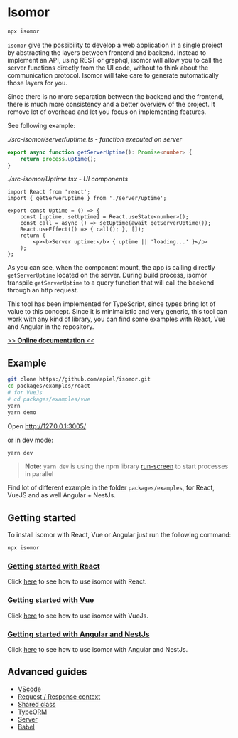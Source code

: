 # Isomor

```bash
npx isomor
```

`isomor` give the possibility to develop a web application in a single project by abstracting the layers between frontend and backend. Instead to implement an API, using REST or graphql, isomor will allow you to call the server functions directly from the UI code, without to think about the communication protocol. Isomor will take care to generate automatically those layers for you.

Since there is no more separation between the backend and the frontend, there is much more consistency and a better overview of the project. It remove lot of overhead and let you focus on implementing features.

See following example:

*./src-isomor/server/uptime.ts - function executed on server*
```ts
export async function getServerUptime(): Promise<number> {
    return process.uptime();
}
```

*./src-isomor/Uptime.tsx - UI components*
```tsx
import React from 'react';
import { getServerUptime } from './server/uptime';

export const Uptime = () => {
    const [uptime, setUptime] = React.useState<number>();
    const call = async () => setUptime(await getServerUptime());
    React.useEffect(() => { call(); }, []);
    return (
        <p><b>Server uptime:</b> { uptime || 'loading...' }</p>
    );
};
```

As you can see, when the component mount, the app is calling directly `getServerUptime` located on the server. During build process, isomor transpile `getServerUptime` to a query function that will call the backend through an http request.

This tool has been implemented for TypeScript, since types bring lot of value to this concept. Since it is minimalistic and very generic, this tool can work with any kind of library, you can find some examples with React, Vue and Angular in the repository.

[>> **Online documentation** <<](https://apiel.github.io/isomor/)

## Example

```bash
git clone https://github.com/apiel/isomor.git
cd packages/examples/react
# for VueJs
# cd packages/examples/vue
yarn
yarn demo
```
Open http://127.0.0.1:3005/

or in dev mode:

```bash
yarn dev
```

> **Note:** `yarn dev` is using the npm library [run-screen](https://www.npmjs.com/package/run-screen) to start processes in parallel

Find lot of different example in the folder `packages/examples`, for React, VueJS and as well Angular + NestJs.

## Getting started

To install isomor with React, Vue or Angular just run the following command:

```bash
npx isomor
```

### [Getting started with React](Docs/getting-started/React.md)

Click [here](Docs/getting-started/React.md) to see how to use isomor with React.

### [Getting started with Vue](Docs/getting-started/Vue.md)

Click [here](Docs/getting-started/Vue.md) to see how to use isomor with VueJs.

### [Getting started with Angular and NestJs](Docs/getting-started/Angular.md)

Click [here](Docs/getting-started/Angular.md) to see how to use isomor with Angular and NestJs.

## Advanced guides

  * [VScode](Docs/VScode.md)
  * [Request / Response context](Docs/ReqResCtx.md)
  * [Shared class](Docs/Shared-class.md)
  * [TypeORM](Docs/TypeORM.md)
  * [Server](Docs/Server.md)
  * [Babel](Docs/Babel.md)